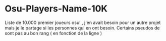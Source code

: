 # Osu-Players-Name-10K
Liste de 10.000 premier joueurs osu! , j'en avait besoin pour un autre projet mais je le partage si les personnes qui en ont besoin.
Certains pseudos de sont pas au bon rang ( en fonction de la ligne )
